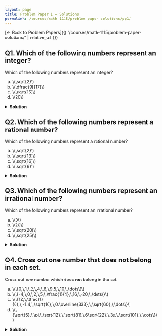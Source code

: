 ```yaml
---
layout: page
title: Problem Paper 1 — Solutions
permalink: /courses/math-1115/problem-paper-solutions/pp1/
---
```


[← Back to Problem Papers]({{ '/courses/math-1115/problem-paper-solutions/' | relative_url }})

## Q1. Which of the following numbers represent an integer?

<div class="problem">
  <div class="prompt">Which of the following numbers represent an integer?</div>
  <ol type="a" class="options four">
  <li>\(\sqrt{2}\)</li>
  <li>\(\dfrac{9}{17}\)</li>
  <li>\(\sqrt{15}\)</li>
  <li>\(20\)</li>
</ol>

</div>

<details class="solution">
  <summary><strong>Solution</strong></summary>

An integer is a whole number (positive, negative, or zero).
$$
\sqrt{2}\approx1.41\notin\mathbb{Z},\qquad
\dfrac{9}{17}\in\mathbb{Q}\setminus\mathbb{Z},\qquad
\sqrt{15}\approx3.87\notin\mathbb{Z},\qquad
20\in\mathbb{Z}.
$$
Thus the correct choice is
$$\boxed{\text{(d) }20}.$$
</details>

## Q2. Which of the following numbers represent a rational number?

<div class="problem">
  <div class="prompt">Which of the following numbers represent a rational number?</div>
  <ol type="a" class="options four">
    <li>\(\sqrt{2}\)</li>
    <li>\(\sqrt{13}\)</li>
    <li>\(\sqrt{16}\)</li>
    <li>\(\sqrt{6}\)</li>
  </ol>
</div>

<details class="solution">
  <summary><strong>Solution</strong></summary>

A rational number can be written as a fraction \(\tfrac{p}{q}\) with \(p,q\in\mathbb{Z}\) and \(q\neq 0\). 
$$
\sqrt{2},\ \sqrt{13},\ \sqrt{6}\ \text{are irrational},\qquad
\sqrt{16}=4\in\mathbb{Z}\subset\mathbb{Q}.
$$
Hence the correct choice is \(\boxed{\text{(c) }\sqrt{16}}\).
</details>



## Q3. Which of the following numbers represent an irrational number?

<div class="problem">
  <div class="prompt">Which of the following numbers represent an irrational number?</div>
  <ol type="a" class="options four">
    <li>\(0\)</li>
    <li>\(20\)</li>
    <li>\(\sqrt{20}\)</li>
    <li>\(\sqrt{25}\)</li>
  </ol>
</div>

<details class="solution">
  <summary><strong>Solution</strong></summary>

An irrational number cannot be expressed as a ratio of integers.
$$
0\in\mathbb{Z},\qquad 20\in\mathbb{Z},\qquad \sqrt{25}=5\in\mathbb{Z}.
$$
$$
\sqrt{20}=2\sqrt{5}\notin\mathbb{Q}.
$$
Thus the irrational number is \(\boxed{\text{(c) }\sqrt{20}}\).
</details>



## Q4. Cross out one number that does <strong>not</strong> belong in each set.

<div class="problem">
  <div class="prompt">Cross out <em>one</em> number which does <strong>not</strong> belong in the set.</div>
  <ol type="a" class="options">
    <li>\(\{0,\,1,\,2,\,4,\,6,\,9.5,\,10,\,\dots\}\)</li>
    <li>\(\{-4,\,0,\,2,\,5,\,\tfrac{1}{4},\,16,\,-20,\,\dots\}\)</li>
    <li>\(\{12,\,\tfrac{1}{6},\,-1.4,\,\sqrt{16},\,0.\overline{333},\,\sqrt{60},\,\dots\}\)</li>
    <li>\(\{\sqrt{5},\,\pi,\,\sqrt{12},\,\sqrt{81},\,6\sqrt{22},\,3e,\,\sqrt{101},\,\dots\}\)</li>
  </ol>
</div>

<details class="solution">
  <summary><strong>Solution</strong></summary>

- (a) Mostly integers (whole numbers); \(9.5\) is not an integer → cross out \(9.5\).<br>
- (b) Integers; \(\tfrac{1}{4}\) is fractional → cross out \(\tfrac{1}{4}\).<br>
- (c) Rationals; \(\sqrt{60}\) is irrational → cross out \(\sqrt{60}\).<br>
- (d) Irrationals; \(\sqrt{81}=9\) is rational → cross out \(\sqrt{81}\).<br>

Therefore,
$$
\boxed{9.5,\ \tfrac{1}{4},\ \sqrt{60},\ \sqrt{81}}.
$$
</details>

